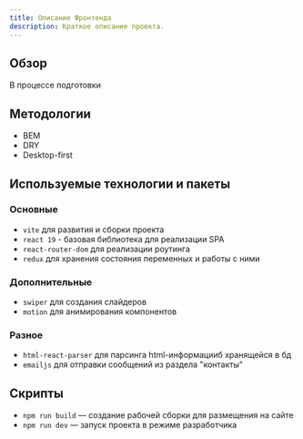```yaml
---
title: Описание Фронтенда
description: Краткое описание проекта.
---
```


## Обзор

В процессе подготовки

## Методологии

- BEM
- DRY
- Desktop-first

## Используемые технологии и пакеты

### Основные

- `vite` для развития и сборки проекта
- `react 19` - базовая библиотека для реализации SPA
- `react-router-dom` для реализации роутинга
- `redux` для хранения состояния переменных и работы с ними

### Дополнительные

- `swiper` для создания слайдеров
- `motion` для анимирования компонентов

### Разное

- `html-react-parser` для парсинга html-информацииб хранящейся в бд
- `emailjs` для отправки сообщений из раздела "контакты"

## Скрипты

- `npm run build` — создание рабочей сборки для размещения на сайте
- `npm run dev` — запуск проекта в режиме разработчика